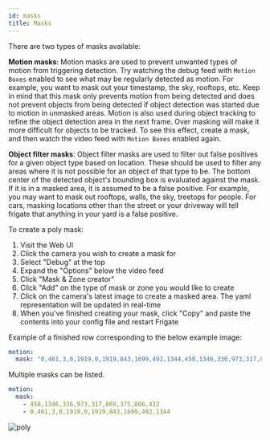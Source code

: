 ```yaml
---
id: masks
title: Masks
---
```


There are two types of masks available:

**Motion masks**: Motion masks are used to prevent unwanted types of motion from triggering detection. Try watching the debug feed with `Motion Boxes` enabled to see what may be regularly detected as motion. For example, you want to mask out your timestamp, the sky, rooftops, etc. Keep in mind that this mask only prevents motion from being detected and does not prevent objects from being detected if object detection was started due to motion in unmasked areas. Motion is also used during object tracking to refine the object detection area in the next frame. Over masking will make it more difficult for objects to be tracked. To see this effect, create a mask, and then watch the video feed with `Motion Boxes` enabled again.

**Object filter masks**: Object filter masks are used to filter out false positives for a given object type based on location. These should be used to filter any areas where it is not possible for an object of that type to be. The bottom center of the detected object's bounding box is evaluated against the mask. If it is in a masked area, it is assumed to be a false positive. For example, you may want to mask out rooftops, walls, the sky, treetops for people. For cars, masking locations other than the street or your driveway will tell frigate that anything in your yard is a false positive.

To create a poly mask:

1. Visit the Web UI
1. Click the camera you wish to create a mask for
1. Select "Debug" at the top
1. Expand the "Options" below the video feed
1. Click "Mask & Zone creator"
1. Click "Add" on the type of mask or zone you would like to create
1. Click on the camera's latest image to create a masked area. The yaml representation will be updated in real-time
1. When you've finished creating your mask, click "Copy" and paste the contents into your config file and restart Frigate

Example of a finished row corresponding to the below example image:

```yaml
motion:
  mask: "0,461,3,0,1919,0,1919,843,1699,492,1344,458,1346,336,973,317,869,375,866,432"
```

Multiple masks can be listed.

```yaml
motion:
  mask:
    - 458,1346,336,973,317,869,375,866,432
    - 0,461,3,0,1919,0,1919,843,1699,492,1344
```

![poly](/img/example-mask-poly.png)
